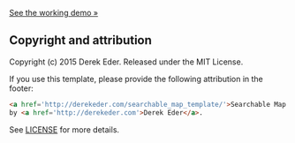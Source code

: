 

[See the working demo &raquo;](http://derekeder.github.io/FusionTable-Map-Template/)





## Copyright and attribution

Copyright (c) 2015 Derek Eder. Released under the MIT License.

If you use this template, please provide the following attribution in the footer: 

```html
<a href='http://derekeder.com/searchable_map_template/'>Searchable Map Template</a> 
by <a href='http://derekeder.com'>Derek Eder</a>.
```

See [LICENSE](https://github.com/derekeder/FusionTable-Map-Template/blob/master/LICENSE) for more details.
